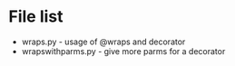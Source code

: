 File list
====

-   wraps.py - usage of \@wraps and decorator
-   wrapswithparms.py - give more parms for a decorator
